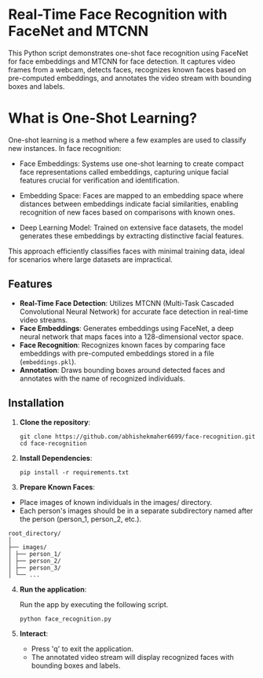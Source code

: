 # Real-Time Face Recognition with FaceNet and MTCNN

This Python script demonstrates one-shot face recognition using FaceNet for face embeddings and MTCNN for face detection. It captures video frames from a webcam, detects faces, recognizes known faces based on pre-computed embeddings, and annotates the video stream with bounding boxes and labels.

# What is One-Shot Learning?
One-shot learning is a method where a few examples are used to classify new instances. In face recognition:

   - Face Embeddings: Systems use one-shot learning to create compact face representations called embeddings, capturing unique facial 
     features crucial for verification and identification.

   - Embedding Space: Faces are mapped to an embedding space where distances between embeddings indicate facial similarities, enabling recognition of new faces based on comparisons with known ones.

   - Deep Learning Model: Trained on extensive face datasets, the model generates these embeddings by extracting distinctive facial features.

This approach efficiently classifies faces with minimal training data, ideal for scenarios where large datasets are impractical.

## Features

- **Real-Time Face Detection**: Utilizes MTCNN (Multi-Task Cascaded Convolutional Neural Network) for accurate face detection in real-time video streams.
- **Face Embeddings**: Generates embeddings using FaceNet, a deep neural network that maps faces into a 128-dimensional vector space.
- **Face Recognition**: Recognizes known faces by comparing face embeddings with pre-computed embeddings stored in a file (`embeddings.pkl`).
- **Annotation**: Draws bounding boxes around detected faces and annotates with the name of recognized individuals.

## Installation

1. **Clone the repository**:
   ```
   git clone https://github.com/abhishekmaher6699/face-recognition.git
   cd face-recognition
   ```

2. **Install Dependencies**:
   ```
   pip install -r requirements.txt
   ```

3. **Prepare Known Faces**:
   
  - Place images of known individuals in the images/ directory.
  - Each person's images should be in a separate subdirectory named after the person (person_1, person_2, etc.).
  ```
  root_directory/ 
  │ 
  ├── images/ 
  │ ├── person_1/ 
  │ ├── person_2/ 
  │ ├── person_3/ 
  │ └── ...
  ```

4. **Run the application**:

   Run the app by executing the following script.
   ```
   python face_recognition.py
   ```
5. **Interact**:
   - Press 'q' to exit the application.
   - The annotated video stream will display recognized faces with bounding boxes and labels.

